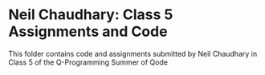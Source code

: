 # Neil Chaudhary: Class 5 Assignments and Code
This folder contains code and assignments submitted by Neil Chaudhary in Class 5 of the Q-Programming Summer of Qode